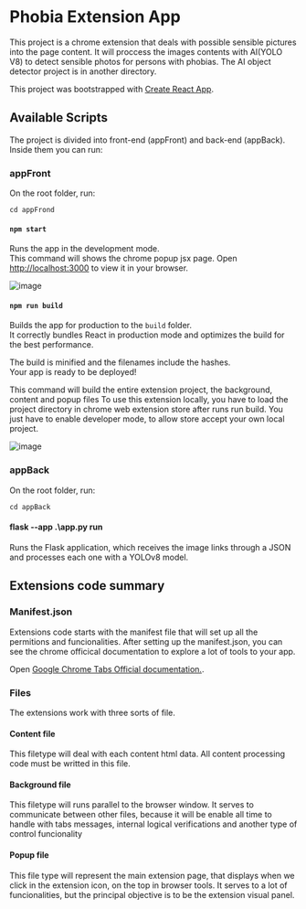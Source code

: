 # Phobia Extension App

This project is a chrome extension that deals with possible sensible pictures into the page content.
It will proccess the images contents with AI(YOLO V8) to detect sensible photos for persons with phobias.
The AI object detector project is in another directory.

This project was bootstrapped with [Create React App](https://github.com/facebook/create-react-app).

## Available Scripts

The project is divided into front-end (appFront) and back-end (appBack). Inside them you can run:

### appFront

On the root folder, run:

```console
cd appFrond
```

#### `npm start`

Runs the app in the development mode.\
This command will shows the chrome popup jsx page.
Open [http://localhost:3000](http://localhost:3000) to view it in your browser.

![image](https://github.com/GabrielOnohara/phobia-extension-app/assets/64387740/baab394f-ced2-4981-a27c-94d52f5d2acb)

#### `npm run build`

Builds the app for production to the `build` folder.\
It correctly bundles React in production mode and optimizes the build for the best performance.

The build is minified and the filenames include the hashes.\
Your app is ready to be deployed!

This command will build the entire extension project, the background, content and popup files
To use this extension locally, you have to load the project directory in chrome web extension store after runs run build. You just have to enable developer mode, to allow store accept your own local project.

![image](https://github.com/GabrielOnohara/phobia-extension-app/assets/64387740/c9890488-c466-4251-9b97-d980e9232dc4)

### appBack

On the root folder, run:

```console
cd appBack
```

#### flask --app .\app.py run

Runs the Flask application, which receives the image links through a JSON and processes each one with a YOLOv8 model.

## Extensions code summary

### Manifest.json

Extensions code starts with the manifest file that will set up all the permitions and funcionalities.
After setting up the manifest.json, you can see the chrome officical documentation to explore a lot of tools to your app.

Open [Google Chrome Tabs Official documentation.](https://developer.chrome.com/docs/extensions/).

### Files

The extensions work with three sorts of file.

#### Content file

This filetype will deal with each content html data. All content processing code must be writted in this file.

#### Background file

This filetype will runs parallel to the browser window. It serves to communicate between other files, because it will be enable all time to handle with tabs messages, internal logical verifications and another type of control funcionality

#### Popup file

This file type will represent the main extension page, that displays when we click in the extension icon, on the top in browser tools.
It serves to a lot of funcionalities, but the principal objective is to be the extension visual panel.
